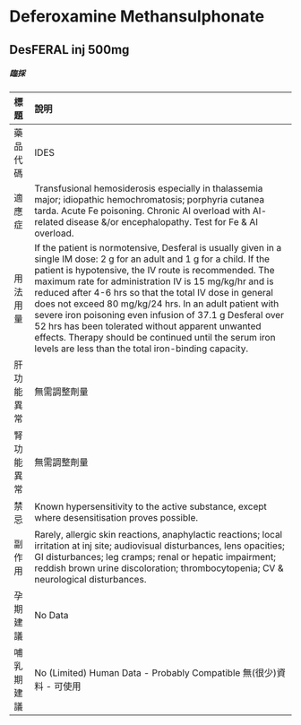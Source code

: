 # Deferoxamine Methansulphonate

## DesFERAL inj 500mg

##### 臨採

| 標題       | 說明                                                                                                                                                                                                                                                                                                                                                                                                                                                                                                                                                                                               |
|:-----------|:---------------------------------------------------------------------------------------------------------------------------------------------------------------------------------------------------------------------------------------------------------------------------------------------------------------------------------------------------------------------------------------------------------------------------------------------------------------------------------------------------------------------------------------------------------------------------------------------------|
| 藥品代碼   | IDES                                                                                                                                                                                                                                                                                                                                                                                                                                                                                                                                                                                               |
| 適應症     | Transfusional hemosiderosis especially in thalassemia major; idiopathic hemochromatosis; porphyria cutanea tarda. Acute Fe poisoning. Chronic Al overload with Al-related disease &/or encephalopathy. Test for Fe & Al overload.                                                                                                                                                                                                                                                                                                                                                                  |
| 用法用量   | If the patient is normotensive, Desferal is usually given in a single IM dose: 2 g for an adult and 1 g for a child. If the patient is hypotensive, the IV route is recommended. The maximum rate for administration IV is 15 mg/kg/hr and is reduced after 4-6 hrs so that the total IV dose in general does not exceed 80 mg/kg/24 hrs. In an adult patient with severe iron poisoning even infusion of 37.1 g Desferal over 52 hrs has been tolerated without apparent unwanted effects. Therapy should be continued until the serum iron levels are less than the total iron-binding capacity. |
| 肝功能異常 | 無需調整劑量                                                                                                                                                                                                                                                                                                                                                                                                                                                                                                                                                                                       |
| 腎功能異常 | 無需調整劑量                                                                                                                                                                                                                                                                                                                                                                                                                                                                                                                                                                                       |
| 禁忌       | Known hypersensitivity to the active substance, except where desensitisation proves possible.                                                                                                                                                                                                                                                                                                                                                                                                                                                                                                      |
| 副作用     | Rarely, allergic skin reactions, anaphylactic reactions; local irritation at inj site; audiovisual disturbances, lens opacities; GI disturbances; leg cramps; renal or hepatic impairment; reddish brown urine discoloration; thrombocytopenia; CV & neurological disturbances.                                                                                                                                                                                                                                                                                                                    |
| 孕期建議   | No Data                                                                                                                                                                                                                                                                                                                                                                                                                                                                                                                                                                                            |
| 哺乳期建議 | No (Limited) Human Data - Probably Compatible 無(很少)資料 - 可使用                                                                                                                                                                                                                                                                                                                                                                                                                                                                                                                                |

